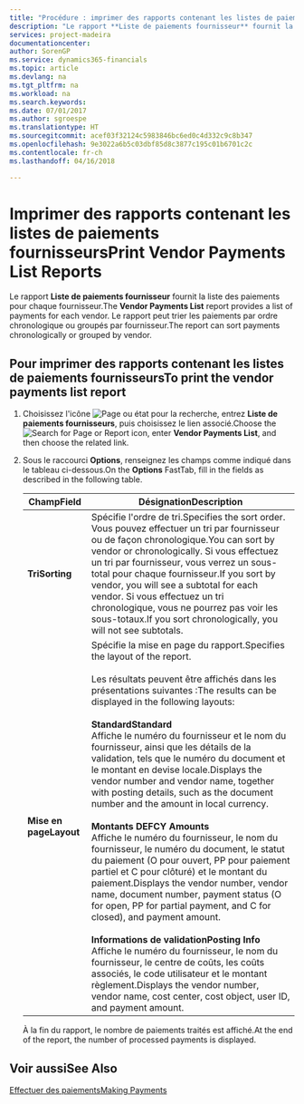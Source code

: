 ```yaml
---
title: "Procédure : imprimer des rapports contenant les listes de paiements fournisseurs"
description: "Le rapport **Liste de paiements fournisseur** fournit la liste des paiements pour chaque fournisseur. Le rapport peut trier les paiements par ordre chronologique ou groupés par fournisseur."
services: project-madeira
documentationcenter: 
author: SorenGP
ms.service: dynamics365-financials
ms.topic: article
ms.devlang: na
ms.tgt_pltfrm: na
ms.workload: na
ms.search.keywords: 
ms.date: 07/01/2017
ms.author: sgroespe
ms.translationtype: HT
ms.sourcegitcommit: acef03f32124c5983846bc6ed0c4d332c9c8b347
ms.openlocfilehash: 9e3022a6b5c03dbf85d8c3877c195c01b6701c2c
ms.contentlocale: fr-ch
ms.lasthandoff: 04/16/2018

---
```

# <a name="print-vendor-payments-list-reports"></a><span data-ttu-id="06fe7-104">Imprimer des rapports contenant les listes de paiements fournisseurs</span><span class="sxs-lookup"><span data-stu-id="06fe7-104">Print Vendor Payments List Reports</span></span>
<span data-ttu-id="06fe7-105">Le rapport **Liste de paiements fournisseur** fournit la liste des paiements pour chaque fournisseur.</span><span class="sxs-lookup"><span data-stu-id="06fe7-105">The **Vendor Payments List** report provides a list of payments for each vendor.</span></span> <span data-ttu-id="06fe7-106">Le rapport peut trier les paiements par ordre chronologique ou groupés par fournisseur.</span><span class="sxs-lookup"><span data-stu-id="06fe7-106">The report can sort payments chronologically or grouped by vendor.</span></span>  

## <a name="to-print-the-vendor-payments-list-report"></a><span data-ttu-id="06fe7-107">Pour imprimer des rapports contenant les listes de paiements fournisseurs</span><span class="sxs-lookup"><span data-stu-id="06fe7-107">To print the vendor payments list report</span></span>  

1. <span data-ttu-id="06fe7-108">Choisissez l'icône ![Page ou état pour la recherche](../../media/ui-search/search_small.png "icône Page ou état pour la recherche"), entrez **Liste de paiements fournisseurs**, puis choisissez le lien associé.</span><span class="sxs-lookup"><span data-stu-id="06fe7-108">Choose the ![Search for Page or Report](../../media/ui-search/search_small.png "Search for Page or Report icon") icon, enter **Vendor Payments List**, and then choose the related link.</span></span>  
2. <span data-ttu-id="06fe7-109">Sous le raccourci **Options**, renseignez les champs comme indiqué dans le tableau ci-dessous.</span><span class="sxs-lookup"><span data-stu-id="06fe7-109">On the **Options** FastTab, fill in the fields as described in the following table.</span></span>  

   |<span data-ttu-id="06fe7-110">Champ</span><span class="sxs-lookup"><span data-stu-id="06fe7-110">Field</span></span>|<span data-ttu-id="06fe7-111">Désignation</span><span class="sxs-lookup"><span data-stu-id="06fe7-111">Description</span></span>|  
   |---------------------------------|---------------------------------------|  
   |<span data-ttu-id="06fe7-112">**Tri**</span><span class="sxs-lookup"><span data-stu-id="06fe7-112">**Sorting**</span></span>|<span data-ttu-id="06fe7-113">Spécifie l'ordre de tri.</span><span class="sxs-lookup"><span data-stu-id="06fe7-113">Specifies the sort order.</span></span> <span data-ttu-id="06fe7-114">Vous pouvez effectuer un tri par fournisseur ou de façon chronologique.</span><span class="sxs-lookup"><span data-stu-id="06fe7-114">You can sort by vendor or chronologically.</span></span> <span data-ttu-id="06fe7-115">Si vous effectuez un tri par fournisseur, vous verrez un sous-total pour chaque fournisseur.</span><span class="sxs-lookup"><span data-stu-id="06fe7-115">If you sort by vendor, you will see a subtotal for each vendor.</span></span> <span data-ttu-id="06fe7-116">Si vous effectuez un tri chronologique, vous ne pourrez pas voir les sous-totaux.</span><span class="sxs-lookup"><span data-stu-id="06fe7-116">If you sort chronologically, you will not see subtotals.</span></span>|  
   |<span data-ttu-id="06fe7-117">**Mise en page**</span><span class="sxs-lookup"><span data-stu-id="06fe7-117">**Layout**</span></span>|<span data-ttu-id="06fe7-118">Spécifie la mise en page du rapport.</span><span class="sxs-lookup"><span data-stu-id="06fe7-118">Specifies the layout of the report.</span></span><br /><br /> <span data-ttu-id="06fe7-119">Les résultats peuvent être affichés dans les présentations suivantes :</span><span class="sxs-lookup"><span data-stu-id="06fe7-119">The results can be displayed in the following layouts:</span></span><br /><br /> <span data-ttu-id="06fe7-120">**Standard**</span><span class="sxs-lookup"><span data-stu-id="06fe7-120">**Standard**</span></span><br /> <span data-ttu-id="06fe7-121">Affiche le numéro du fournisseur et le nom du fournisseur, ainsi que les détails de la validation, tels que le numéro du document et le montant en devise locale.</span><span class="sxs-lookup"><span data-stu-id="06fe7-121">Displays the vendor number and vendor name, together with posting details, such as the document number and the amount in local currency.</span></span><br /><br /> <span data-ttu-id="06fe7-122">**Montants DE**</span><span class="sxs-lookup"><span data-stu-id="06fe7-122">**FCY Amounts**</span></span><br /> <span data-ttu-id="06fe7-123">Affiche le numéro du fournisseur, le nom du fournisseur, le numéro du document, le statut du paiement (O pour ouvert, PP pour paiement partiel et C pour clôturé) et le montant du paiement.</span><span class="sxs-lookup"><span data-stu-id="06fe7-123">Displays the vendor number, vendor name, document number, payment status (O for open, PP for partial payment, and C for closed), and payment amount.</span></span><br /><br /> <span data-ttu-id="06fe7-124">**Informations de validation**</span><span class="sxs-lookup"><span data-stu-id="06fe7-124">**Posting Info**</span></span><br /> <span data-ttu-id="06fe7-125">Affiche le numéro du fournisseur, le nom du fournisseur, le centre de coûts, les coûts associés, le code utilisateur et le montant règlement.</span><span class="sxs-lookup"><span data-stu-id="06fe7-125">Displays the vendor number, vendor name, cost center, cost object, user ID, and payment amount.</span></span>|  

   <span data-ttu-id="06fe7-126">À la fin du rapport, le nombre de paiements traités est affiché.</span><span class="sxs-lookup"><span data-stu-id="06fe7-126">At the end of the report, the number of processed payments is displayed.</span></span>  

## <a name="see-also"></a><span data-ttu-id="06fe7-127">Voir aussi</span><span class="sxs-lookup"><span data-stu-id="06fe7-127">See Also</span></span>  
[<span data-ttu-id="06fe7-128">Effectuer des paiements</span><span class="sxs-lookup"><span data-stu-id="06fe7-128">Making Payments</span></span>](../../payables-make-payments.md)

